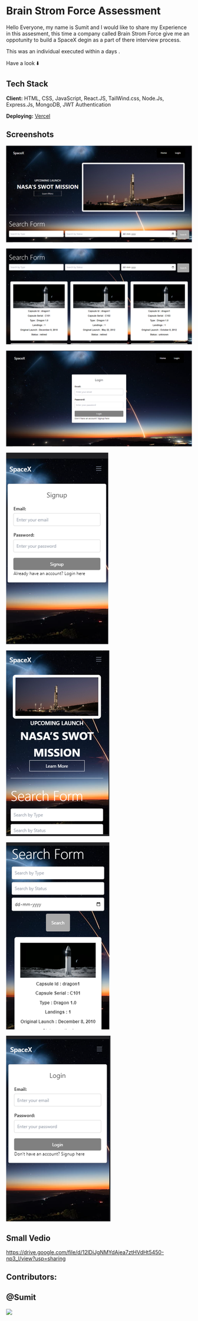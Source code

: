 

# Brain Strom Force Assessment

Hello Everyone, my name is Sumit and I would like to share my Experience in this assesment, this time a company called Brain Strom Force give me an oppotunity to build a SpaceX degin as a part of there interview process.

This was an individual executed within a days .


Have a look ⬇️



## Tech Stack

**Client:** HTML, CSS, JavaScript, React.JS, TailWind.css, Node.Js, Express.Js, MongoDB, JWT Authentication

**Deploying:** [Vercel](https://sumti-kumar-dey-sarkar-frontend-developer-skumarcbr4-gmailcom.vercel.app/)





## Screenshots

![Screenshot (232)](https://github.com/SumitKDSarkar/SumtiKumarDeySarkar_FrontendDeveloper/blob/main/Frontend/public/Screenshot%20(240).png?raw=true)


![Screenshot (233)](https://github.com/SumitKDSarkar/SumtiKumarDeySarkar_FrontendDeveloper/blob/main/Frontend/public/Screenshot%20(241).png?raw=true)


![Screenshot (234)](https://github.com/SumitKDSarkar/SumtiKumarDeySarkar_FrontendDeveloper/blob/main/Frontend/public/Screenshot%20(242).png?raw=true)


![Screenshot (235)](https://github.com/SumitKDSarkar/SumtiKumarDeySarkar_FrontendDeveloper/blob/main/Frontend/public/Screenshot%20(244).png?raw=true)


![Screenshot (236)](https://github.com/SumitKDSarkar/SumtiKumarDeySarkar_FrontendDeveloper/blob/main/Frontend/public/Screenshot%20(245).png?raw=true)

![Screenshot (237)](https://github.com/SumitKDSarkar/SumtiKumarDeySarkar_FrontendDeveloper/blob/main/Frontend/public/Screenshot%20(246).png?raw=true)


![Screenshot (238)](https://github.com/SumitKDSarkar/SumtiKumarDeySarkar_FrontendDeveloper/blob/main/Frontend/public/Screenshot%20(247).png?raw=true)

## Small Vedio




https://drive.google.com/file/d/12lDiJgNMYdAjea7ztHVdHt5450-np3_l/view?usp=sharing



## Contributors:
## @Sumit



<img  align="center" src="https://readme-typing-svg.herokuapp.com?font=Architects+Daughter&amp;color=0eff00&amp;size=20&amp;lines=Thanks!+For+Visiting+On+My+Project!;See+You+Next-Time+Hope+u+like+its...👨🏻‍💻;" style="width: 70%;">
